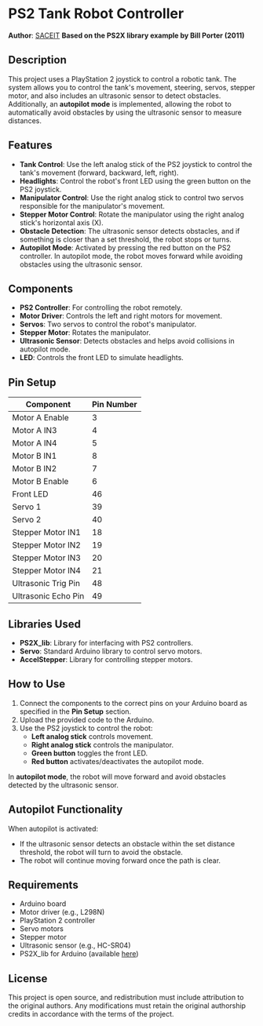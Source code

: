 # PS2 Tank Robot Controller

**Author**: [SACEIT](https://saceit.org.ua)
**Based on the PS2X library example by Bill Porter (2011)**

## Description

This project uses a PlayStation 2 joystick to control a robotic tank. The system allows you to control the tank's movement, steering, servos, stepper motor, and also includes an ultrasonic sensor to detect obstacles. Additionally, an **autopilot mode** is implemented, allowing the robot to automatically avoid obstacles by using the ultrasonic sensor to measure distances.

## Features

- **Tank Control**: Use the left analog stick of the PS2 joystick to control the tank's movement (forward, backward, left, right).
- **Headlights**: Control the robot's front LED using the green button on the PS2 joystick.
- **Manipulator Control**: Use the right analog stick to control two servos responsible for the manipulator's movement.
- **Stepper Motor Control**: Rotate the manipulator using the right analog stick's horizontal axis (X).
- **Obstacle Detection**: The ultrasonic sensor detects obstacles, and if something is closer than a set threshold, the robot stops or turns.
- **Autopilot Mode**: Activated by pressing the red button on the PS2 controller. In autopilot mode, the robot moves forward while avoiding obstacles using the ultrasonic sensor.

## Components

- **PS2 Controller**: For controlling the robot remotely.
- **Motor Driver**: Controls the left and right motors for movement.
- **Servos**: Two servos to control the robot's manipulator.
- **Stepper Motor**: Rotates the manipulator.
- **Ultrasonic Sensor**: Detects obstacles and helps avoid collisions in autopilot mode.
- **LED**: Controls the front LED to simulate headlights.

## Pin Setup

| Component           | Pin Number |
|---------------------|------------|
| Motor A Enable       | 3          |
| Motor A IN3          | 4          |
| Motor A IN4          | 5          |
| Motor B IN1          | 8          |
| Motor B IN2          | 7          |
| Motor B Enable       | 6          |
| Front LED            | 46         |
| Servo 1              | 39         |
| Servo 2              | 40         |
| Stepper Motor IN1    | 18         |
| Stepper Motor IN2    | 19         |
| Stepper Motor IN3    | 20         |
| Stepper Motor IN4    | 21         |
| Ultrasonic Trig Pin  | 48         |
| Ultrasonic Echo Pin  | 49         |

## Libraries Used

- **PS2X_lib**: Library for interfacing with PS2 controllers.
- **Servo**: Standard Arduino library to control servo motors.
- **AccelStepper**: Library for controlling stepper motors.

## How to Use

1. Connect the components to the correct pins on your Arduino board as specified in the **Pin Setup** section.
2. Upload the provided code to the Arduino.
3. Use the PS2 joystick to control the robot:
   - **Left analog stick** controls movement.
   - **Right analog stick** controls the manipulator.
   - **Green button** toggles the front LED.
   - **Red button** activates/deactivates the autopilot mode.

In **autopilot mode**, the robot will move forward and avoid obstacles detected by the ultrasonic sensor.

## Autopilot Functionality

When autopilot is activated:
- If the ultrasonic sensor detects an obstacle within the set distance threshold, the robot will turn to avoid the obstacle.
- The robot will continue moving forward once the path is clear.

## Requirements

- Arduino board
- Motor driver (e.g., L298N)
- PlayStation 2 controller
- Servo motors
- Stepper motor
- Ultrasonic sensor (e.g., HC-SR04)
- PS2X_lib for Arduino (available [here](https://github.com/madsci1016/Arduino-PS2X))

## License

This project is open source, and redistribution must include attribution to the original authors. Any modifications must retain the original authorship credits in accordance with the terms of the project.
